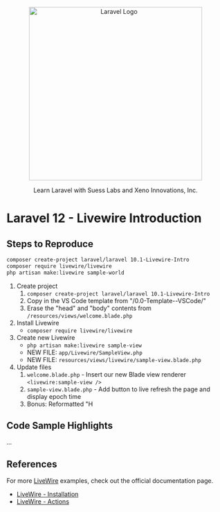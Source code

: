 <p align="center"><a href="https://laravel.com" target="_blank"><img src="https://raw.githubusercontent.com/laravel/art/master/logo-lockup/5%20SVG/2%20CMYK/1%20Full%20Color/laravel-logolockup-cmyk-red.svg" width="400" alt="Laravel Logo"></a></p>

<p align="center">
Learn Laravel with Suess Labs and Xeno Innovations, Inc.
</p>

# Laravel 12 - Livewire Introduction

## Steps to Reproduce

```sh
composer create-project laravel/laravel 10.1-Livewire-Intro
composer require livewire/livewire
php artisan make:livewire sample-world
```

1. Create project
   1. `composer create-project laravel/laravel 10.1-Livewire-Intro`
   2. Copy in the VS Code template from "/0.0-Template--VSCode/"
   3. Erase the "head" and "body" contents from `/resources/views/welcome.blade.php`
2. Install Livewire
   * `composer require livewire/livewire`
3. Create new Livewire
   * `php artisan make:livewire sample-view`
   * NEW FILE: `app/Livewire/SampleView.php`
   * NEW FILE: `resources/views/livewire/sample-view.blade.php`
4. Update files
   1. `welcome.blade.php` - Insert our new Blade view renderer `<livewire:sample-view />`
   2. `sample-view.blade.php` - Add button to live refresh the page and display epoch time
   3. Bonus: Reformatted "H

## Code Sample Highlights

...

## References

For more [LiveWire](https://livewire.laravel.com) examples, check out the official documentation page.

* [LiveWire - Installation](https://livewire.laravel.com/screencast/getting_started/installation)
* [LiveWire - Actions](https://livewire.laravel.com/screencast/getting_started/actions?autoplay=true)
